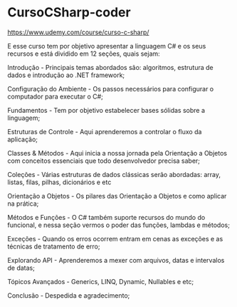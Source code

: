 ﻿# CursoCSharp-coder
https://www.udemy.com/course/curso-c-sharp/

 E esse curso tem por objetivo apresentar a linguagem C# e os seus recursos e está dividido em 12 seções, quais sejam:

Introdução - Principais temas abordados são: algoritmos, estrutura de dados e introdução ao .NET framework;

Configuração do Ambiente - Os passos necessários para configurar o computador para executar o C#;

Fundamentos - Tem por objetivo estabelecer bases sólidas sobre a linguagem;

Estruturas de Controle - Aqui aprenderemos a controlar o fluxo da aplicação;

Classes & Métodos - Aqui inicia a nossa jornada pela Orientação a Objetos com conceitos essenciais que todo desenvolvedor precisa saber;

Coleções - Várias estruturas de dados clássicas serão abordadas: array, listas, filas, pilhas, dicionários e etc

Orientação a Objetos - Os pilares das Orientação a Objetos e como aplicar na prática;

Métodos e Funções - O C# também suporte recursos do mundo do funcional, e nessa seção vermos o poder das funções, lambdas e métodos;

Exceções - Quando os erros ocorrem entram em cenas as exceções e as técnicas de tratamento de erro;

Explorando API - Aprenderemos a mexer com arquivos, datas e intervalos de datas;

Tópicos Avançados - Generics, LINQ, Dynamic, Nullables e etc;

Conclusão - Despedida e agradecimento;
